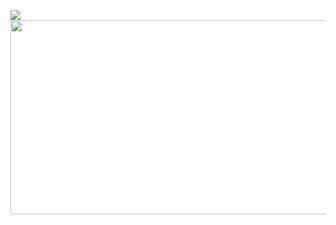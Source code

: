 ![](https://github.com/vasili111/testRepo/blob/master/images/3.jpg)
<img src="https://github.com/vasili111/testRepo/blob/master/images/3.jpg" width="867" height="311">
